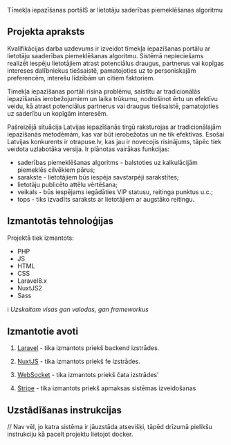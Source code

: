 Tīmekļa iepazīšanas portālS ar lietotāju saderības piemeklēšanas algoritmu

## Projekta apraksts
Kvalifikācijas darba uzdevums ir izveidot tīmekļa iepazīšanas portālu ar lietotāju saaderības piemeklēšanas algoritmu. Sistēmā nepieciešams realizēt iespēju lietotājiem atrast potenciālus draugus, partnerus vai kopīgas intereses dalībniekus tiešsaistē, pamatojoties uz to personiskajām preferencēm, interešu līdzībām un citiem faktoriem.

Timekļa iepazīšanas portāli risina problēmu, saistītu ar tradicionālās iepazīšanās ierobežojumiem un laika trūkumu, nodrošinot ērtu un efektīvu veidu, kā atrast potenciālus partnerus vai draugus tiešsaistē, pamatojoties uz saderību un kopīgām interesēm.

Pašreizējā situācija Latvijas iepazīšanās tirgū raksturojas ar tradicionālajām iepazīšanās metodēmām, kas var būt ierobežotas un ne tik efektīvas.  Esošai Latvijas konkurents ir otrapuse.lv, kas jau ir novecojis risinājums, tāpēc tiek veidota uzlabotāka versija.
Ir plānotas vairākas funkcijas:
 - saderības piemeklēšanas algoritms - balstoties uz kalkulācijām piemeklēs cilvēkiem pārus;
 - sarakste - lietotājiem būs iespēja savstarpēji sarakstītes;
 - lietotāju publicēto attēlu vērtēšana;
 - veikals - būs iespējams iegādāties VIP statusu, reitinga punktus u.c.;
 - tops - tiks izvadīts saraksts ar lietotājiem ar augstāko reitingu.


## Izmantotās tehnoloģijas
Projektā tiek izmantots:
- PHP
- JS
- HTML
- CSS
- Laravel8.x
- NuxtJS2
- Sass

:information_source: *Uzskaitam visas gan valodas, gan frameworkus*

## Izmantotie avoti
1. [Laravel](https://laravel.com/docs/8.x) - tika izmantots priekš backend izstrādes.

2. [NuxtJS](https://nuxt.com/docs/getting-started/introduction) - tika izmantots priekš fe izstrādes.
3. [WebSocket](https://beyondco.de/docs/laravel-websockets/getting-started/introduction) - tika izmantots priekš čata izstrādes'
4. [Stripe](https://stripe.com/docs) - tika izmantots priekš apmaksas sistēmas izveidošanas
## Uzstādīšanas instrukcijas
// Nav vēl, jo katra sistēma ir jāuzstāda atsevišķi, tāpēd drīzumā pielikšu instrukciju kā pacelt projektu lietojot docker.
